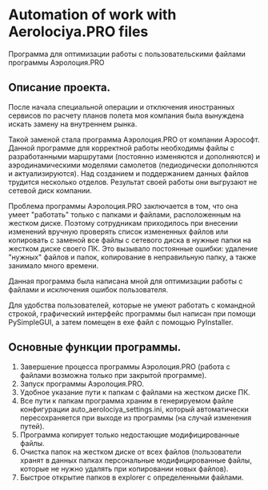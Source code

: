 # Automation of work with Aerolociya.PRO files
 Программа для оптимизации работы с пользовательскими файлами программы Аэролоция.PRO
## Описание проекта.
 После начала специальной операции и отключения иностранных сервисов по расчету планов полета моя компания была вынуждена искать замену на внутреннем рынка. 
 
 Такой заменой стала программа Аэролоция.PRO от компании Аэрософт.
 Данной программе для корректной работы необходимы файлы с разработанными маршрутами (постоянно изменяются и дополняются) и аэродинамическими моделями самолетов (педиодически дополняются и актуализируются). Над созданием и поддержанием данных файлов трудится несколько отделов. Результат своей работы они выгрузают не сетевой диск компании.
 
 Проблема программы Аэролоция.PRO заключается в том, что она умеет "работать" только с папками и файлами, расположенным на жестком диске. Поэтому сотрудникам приходилось при внесении изменений вручную проверять список измененных файлов или копировать с заменой все файлы с сетевого диска в нужные папки на жестком диске своего ПК. Это вызывало постоянные ошибки: удаление "нужных" файлов и папок, копирование в неправильную папку, а также занимало много времени.
 
 Данная программа была написана мной для оптимизации работы с файлами и исключения ошибок пользователя.
 
 Для удобства пользователей, которые не умеют работать с командной строкой, графический интерфейс программы был написан при помощи PySimpleGUI, а затем помещен в exe файл с помощью PyInstaller.
 ## Основные функции программы.
 1. Завершение процесса программы Аэролоция.PRO (работа с файлами возможна только при закрытой программе).
 2. Запуск программы Аэролоция.PRO.
 3. Удобное указание пути к папкам с файлами на жестком диске ПК.
 4. Все пути к папкам программа храним в генерируемом файле конфигурации auto_aerolociya_settings.ini, который автоматически пересохраняется при выходе из программы (на случай изменения путей).
 5. Программа копирует только недостающие модифицированные файлы.
 6. Очистка папок на жестком диске от всех файлов (пользователи хранят в данных папках персональные  модифицированные файлы, которые не нужно удалять при копировании новых файлов).
 7. Быстрое открытие папков в explorer с определенными файлами.
